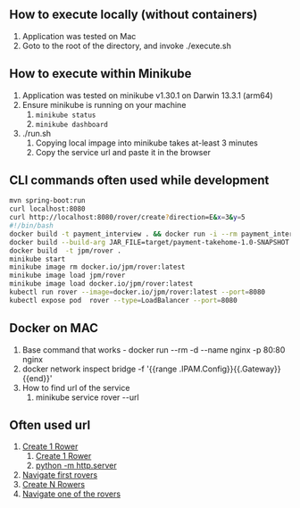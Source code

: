 ## How to execute locally (without containers)

1. Application was tested on Mac
2. Goto to the root of the directory, and invoke ./execute.sh


## How to execute within Minikube
1. Application was tested on minikube v1.30.1 on Darwin 13.3.1 (arm64)
2. Ensure minikube is running on your machine
   1. ```minikube status```
   2. ```minikube dashboard```
3. ./run.sh
   1. Copying local impage into minikube takes at-least 3 minutes
   2. Copy the service url and paste it in the browser



## CLI commands often used while development
```bash
mvn spring-boot:run
curl localhost:8080
curl http://localhost:8080/rover/create?direction=E&x=3&y=5
#!/bin/bash
docker build -t payment_interview . && docker run -i --rm payment_interview /app/build/payment_interview
docker build --build-arg JAR_FILE=target/payment-takehome-1.0-SNAPSHOT.jar -t jpm/roverApp .
docker build  -t jpm/rover .
minikube start 
minikube image rm docker.io/jpm/rover:latest
minikube image load jpm/rover
minikube image load docker.io/jpm/rover:latest
kubectl run rover --image=docker.io/jpm/rover:latest --port=8080
kubectl expose pod  rover --type=LoadBalancer --port=8080 
```

## Docker on MAC

1. Base command that works -  docker run --rm -d --name nginx -p 80:80 nginx
2. docker network inspect bridge -f '{{range .IPAM.Config}}{{.Gateway}}{{end}}'
3. How to find url of the service
   1. minikube service rover --url

## Often used url

1. [Create 1 Rower](http://127.0.0.1:56172/rover/create?direction=E&x=3&y=5)
   1. [Create 1 Rower](http://127.0.0.1:56172/rover/create?direction=E&x=3&y=5)
   2. [python -m http.server](http://127.0.0.1:8000/rover/create?direction=E&x=3&y=5)
2. [Navigate first rovers](http://127.0.0.1:8080/rover/navigate?id=01&commands=F,F,F,R,F)
3. [Create N Rowers](http://127.0.0.1:8080/rover/createN?n=5)
4. [Navigate one of the rovers](http://127.0.0.1:8080/rover/navigate?id=1&commands=F,F,F,R,F)

